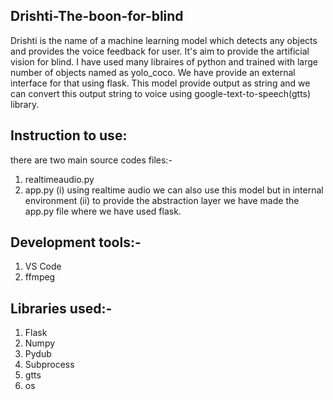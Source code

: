 ## Drishti-The-boon-for-blind
Drishti is the name of a machine learning model which detects any objects and provides the voice feedback for user. It's aim to provide the artificial vision for blind. I have used many libraires of python and trained with large number of objects named as yolo_coco. We have provide an external interface for that using flask. This model provide output as string and we can convert this output string to voice using google-text-to-speech(gtts) library.

## Instruction to use:
there are two main source codes files:-

1. realtimeaudio.py
2. app.py
(i) using realtime audio we can also use this model but in internal environment (ii) to provide the abstraction layer we have made the app.py file where we have used flask.

## Development tools:-
1. VS Code
2. ffmpeg

## Libraries used:-
1. Flask
2. Numpy
3. Pydub
4. Subprocess
5. gtts
6. os
